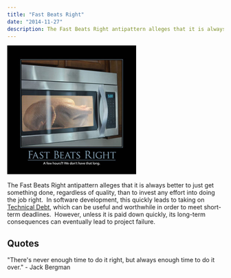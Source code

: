 ```yaml
---
title: "Fast Beats Right"
date: "2014-11-27"
description: The Fast Beats Right antipattern alleges that it is always better to just get something done, regardless of quality, than to invest any effort into doing the job right.
---
```


![Fast_Beats_Right_Dec_2014](images/Fast_Beats_Right_Dec_2014-300x300.png)

The Fast Beats Right antipattern alleges that it is always better to just get something done, regardless of quality, than to invest any effort into doing the job right.  In software development, this quickly leads to taking on [Technical Debt](/technical-debt), which can be useful and worthwhile in order to meet short-term deadlines.  However, unless it is paid down quickly, its long-term consequences can eventually lead to project failure.

## Quotes

"There's never enough time to do it right, but always enough time to do it over." - Jack Bergman
